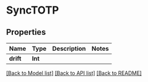 # SyncTOTP

## Properties

Name | Type | Description | Notes
------------ | ------------- | ------------- | -------------
**drift** | **Int** |  | 

[[Back to Model list]](../#documentation-for-models) [[Back to API list]](../#documentation-for-api-endpoints) [[Back to README]](../)


